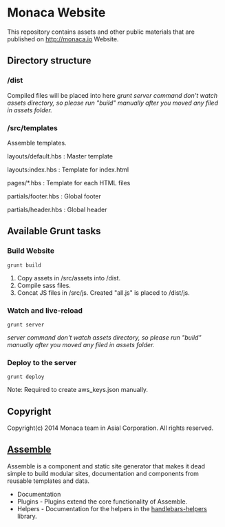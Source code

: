 # Monaca Website

This repository contains assets and other public materials that are published on http://monaca.io Website.

## Directory structure

### /dist

Compiled files will be placed into here
_grunt server command don't watch assets directory, so please run "build" manually after you moved any filed in assets folder._

### /src/templates

Assemble templates.

layouts/default.hbs
: Master template

layouts:index.hbs
: Template for index.html

pages/*.hbs
: Template for each HTML files

partials/footer.hbs
: Global footer

partials/header.hbs
: Global header

## Available Grunt tasks

### Build Website

```
grunt build
```

1. Copy assets in /src/assets into /dist.
2. Compile sass files.
3. Concat JS files in /src/js. Created "all.js" is placed to /dist/js.


### Watch and live-reload

```
grunt server
```

_server command don't watch assets directory, so please run "build" manually after you moved any filed in assets folder._

### Deploy to the server

```
grunt deploy
```

Note: Required to create aws_keys.json manually.

## Copyright

Copyright(c) 2014 Monaca team in Asial Corporation. All rights reserved.

## [Assemble](http://assemble.io/)

Assemble is a component and static site generator that makes it dead simple to build modular sites, documentation and components from reusable templates and data.

* Documentation
* Plugins - Plugins extend the core functionality of Assemble.
* Helpers - Documentation for the helpers in the [handlebars-helpers](http://github.com/assemble/handlebars-helpers) library.

